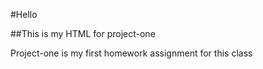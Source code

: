 #Hello

##This is my HTML for project-one

Project-one is my first homework assignment for this class
